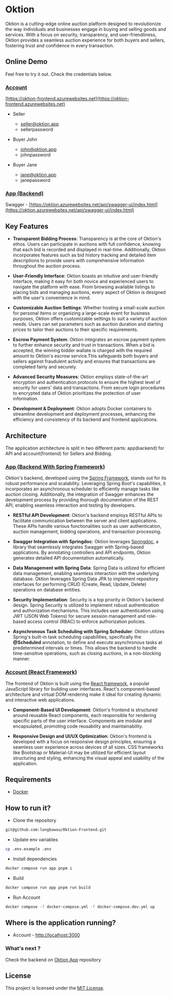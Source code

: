 # Oktion

Oktion is a cutting-edge online auction platform designed to revolutionize the way individuals and businesses engage in
buying and selling goods and services. With a focus on security, transparency, and user-friendliness, Oktion provides a
seamless auction experience for both buyers and sellers, fostering trust and confidence in every transaction.

## Online Demo

Feel free to try it out. Check the credentials below.

### [Account](https://github.com/longbowou/Oktion-Frontend)

[https://oktion-frontend.azurewebsites.net](https://oktion-frontend.azurewebsites.net)

- Seller
    - seller@oktion.app
    - sellerpassword

- Buyer John
    - john@oktion.app
    - johnpassword

- Buyer Jane
    - jane@oktion.app
    - janepassword

### [App (Backend)](https://github.com/longbowou/Oktion-Backend)

Swagger - [https://oktion.azurewebsites.net/api/swagger-ui/index.html](https://oktion.azurewebsites.net/api/swagger-ui/index.html)

## Key Features

- **Transparent Bidding Process**: Transparency is at the core of Oktion's ethos. Users can participate in auctions with
  full confidence, knowing that each bid is recorded and displayed in real-time. Additionally, Oktion incorporates
  features such as bid history tracking and detailed item descriptions to provide users with comprehensive information
  throughout the auction process.

- **User-Friendly Interface**: Oktion boasts an intuitive and user-friendly interface, making it easy for both novice
  and experienced users to navigate the platform with ease. From browsing available listings to placing bids and
  managing auctions, every aspect of Oktion is designed with the user's convenience in mind.

- **Customizable Auction Settings**: Whether hosting a small-scale auction for personal items or organizing a
  large-scale event for business purposes, Oktion offers customizable settings to suit a variety of auction needs. Users
  can set parameters such as auction duration and starting prices to tailor their auctions to their specific
  requirements.

- **Escrow Payment System**: Oktion integrates an escrow payment system to further enhance security and trust in
  transactions. When a bid is accepted, the winning bidder wallate is charged with the required amount to Oktion's
  escrow service.This safeguards both buyers and sellers against fraudulent activity and ensures that transactions are
  completed fairly and securely.

- **Advanced Security Measures**: Oktion employs state-of-the-art encryption and authentication protocols to ensure the
  highest level of security for users' data and transactions. From secure login procedures to encrypted data of Oktion
  prioritizes the protection of user information.

- **Development & Deployment**: Oktion adopts Docker containers to streamline development and deployment processes,
  enhancing the efficiency and consistency of its backend and frontend applications.

## Architecture

The application architecture is split in two different parts: app(backend) for API and account(frontend) for Sellers and
Bidding.

### [App (Backend With Spring Framework)](https://github.com/longbowou/Oktion-Backend)

Oktion's backend, developed using the [Spring Framework](https://spring.io/projects/spring-boot), stands out for its
robust performance and scalability.
Leveraging Spring Boot's capabilities, it incorporates an asynchronous
scheduler to efficiently manage tasks like
auction closing. Additionally, the integration of Swagger enhances the development process by providing thorough
documentation of the REST API, enabling seamless interaction and testing by developers.

- **RESTful API Development**: Oktion's backend employs RESTful APIs to facilitate communication between the server and
  client applications. These APIs handle various functionalities such as user authentication, auction management,
  bidding operations, and transaction processing.

- **Swagger Integration with Springdoc**:
  Oktion leverages [Springdoc](https://springdoc.org/), a library that seamlessly integrates Swagger with Spring-based
  applications. By annotating
  controllers and API endpoints, Oktion generates detailed API documentation automatically.

- **Data Management with Spring Data**: Spring Data is utilized for efficient data management, enabling seamless
  interaction with the underlying database. Oktion leverages Spring Data JPA to implement repository interfaces for
  performing CRUD (Create, Read, Update, Delete) operations on database entities.

- **Security Implementation**: Security is a top priority in Oktion's backend design. Spring Security is utilized to
  implement robust authentication and authorization mechanisms. This includes user authentication using JWT (JSON Web
  Tokens) for secure session management and role-based access control (RBAC) to enforce authorization policies.

- **Asynchronous Task Scheduling with Spring Scheduler**:
  Oktion utilizes Spring's built-in task scheduling capabilities, specifically the **@Scheduled** annotation, to define
  and execute asynchronous tasks at predetermined intervals or times. This allows the backend to handle time-sensitive
  operations, such as closing auctions, in a non-blocking manner.

### [Account (React Framework)](https://github.com/longbowou/Oktion-Frontend)

The frontend of Oktion is built using the [React framework](https://legacy.reactjs.org/docs/getting-started.html), a
popular JavaScript library for building user interfaces.
React's component-based architecture and virtual DOM rendering make it ideal for creating dynamic and interactive web
applications.

- **Component-Based UI Development**: Oktion's frontend is structured around reusable React components, each responsible
  for rendering specific parts of the user interface. Components are modular and encapsulated, promoting code
  reusability
  and maintainability.

- **Responsive Design and UI/UX Optimization**: Oktion's frontend is developed with a focus on responsive design
  principles, ensuring a seamless user experience across devices of all sizes. CSS frameworks like Bootstrap or
  Material-UI may be utilized for efficient layout structuring and styling, enhancing the visual appeal and usability of
  the application.

## Requirements

- [Docker](https://docs.docker.com/install/)

## How to run it?

- Clone the repository

```bash
git@github.com:longbowou/Oktion-Frontend.git
```

- Update env variables

```bash
cp .env.example .env
```

- Install dependencies

```bash
docker compose run app pnpm i
```

- Build

```bash
docker compose run app pnpm run build
```

- Run Account

```bash
docker compose -f docker-compose.yml -f docker-compose.dev.yml up
```

## Where is the application running?

- Account - [http://localhost:3000](http://localhost:3000)

### What's next ?

Check the backend on [Oktion App](https://gitlab.com/oktion/oktion) repository

## License

This project is licensed under the [MIT License](LICENSE).